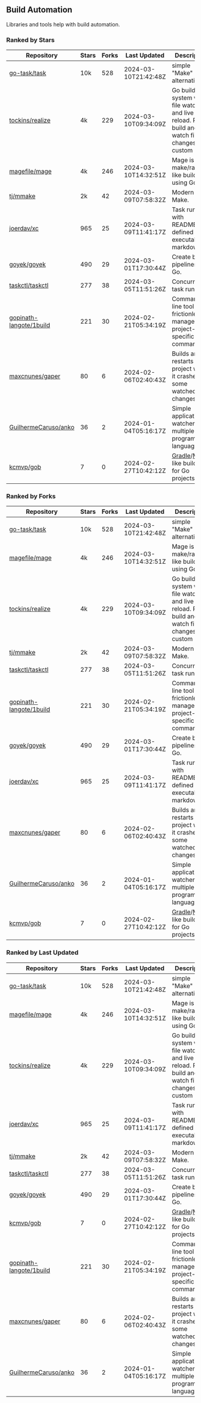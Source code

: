 ## Build Automation

Libraries and tools help with build automation.

### Ranked by Stars

| Repository | Stars | Forks | Last Updated | Description | 
|------------|-------|-------|--------------|-------------|
| [go-task/task](https://github.com/go-task/task) | 10k | 528 | 2024-03-10T21:42:48Z |  simple "Make" alternative. |
| [tockins/realize](https://github.com/tockins/realize) | 4k | 229 | 2024-03-10T09:34:09Z |  Go build a system with file watchers and live to reload. Run, build and watch file changes with custom paths. |
| [magefile/mage](https://github.com/magefile/mage) | 4k | 246 | 2024-03-10T14:32:51Z |  Mage is a make/rake-like build tool using Go. |
| [tj/mmake](https://github.com/tj/mmake) | 2k | 42 | 2024-03-09T07:58:32Z |  Modern Make. |
| [joerdav/xc](https://github.com/joerdav/xc) | 965 | 25 | 2024-03-09T11:41:17Z |  Task runner with README.md defined tasks, executable markdown. |
| [goyek/goyek](https://github.com/goyek/goyek) | 490 | 29 | 2024-03-01T17:30:44Z |  Create build pipelines in Go. |
| [taskctl/taskctl](https://github.com/taskctl/taskctl) | 277 | 38 | 2024-03-05T11:51:26Z |  Concurrent task runner. |
| [gopinath-langote/1build](https://github.com/gopinath-langote/1build) | 221 | 30 | 2024-02-21T05:34:19Z |  Command line tool to frictionlessly manage project-specific commands. |
| [maxcnunes/gaper](https://github.com/maxcnunes/gaper) | 80 | 6 | 2024-02-06T02:40:43Z |  Builds and restarts a Go project when it crashes or some watched file changes. |
| [GuilhermeCaruso/anko](https://github.com/GuilhermeCaruso/anko) | 36 | 2 | 2024-01-04T05:16:17Z |  Simple application watcher for multiple programming languages. |
| [kcmvp/gob](https://github.com/kcmvp/gob) | 7 | 0 | 2024-02-27T10:42:12Z |  [Gradle](https://docs.gradle.org/)/[Maven](https://maven.apache.org/) like build tool for Go projects. |

### Ranked by Forks

| Repository | Stars | Forks | Last Updated | Description | 
|------------|-------|-------|--------------|-------------|
| [go-task/task](https://github.com/go-task/task) | 10k | 528 | 2024-03-10T21:42:48Z |  simple "Make" alternative. |
| [magefile/mage](https://github.com/magefile/mage) | 4k | 246 | 2024-03-10T14:32:51Z |  Mage is a make/rake-like build tool using Go. |
| [tockins/realize](https://github.com/tockins/realize) | 4k | 229 | 2024-03-10T09:34:09Z |  Go build a system with file watchers and live to reload. Run, build and watch file changes with custom paths. |
| [tj/mmake](https://github.com/tj/mmake) | 2k | 42 | 2024-03-09T07:58:32Z |  Modern Make. |
| [taskctl/taskctl](https://github.com/taskctl/taskctl) | 277 | 38 | 2024-03-05T11:51:26Z |  Concurrent task runner. |
| [gopinath-langote/1build](https://github.com/gopinath-langote/1build) | 221 | 30 | 2024-02-21T05:34:19Z |  Command line tool to frictionlessly manage project-specific commands. |
| [goyek/goyek](https://github.com/goyek/goyek) | 490 | 29 | 2024-03-01T17:30:44Z |  Create build pipelines in Go. |
| [joerdav/xc](https://github.com/joerdav/xc) | 965 | 25 | 2024-03-09T11:41:17Z |  Task runner with README.md defined tasks, executable markdown. |
| [maxcnunes/gaper](https://github.com/maxcnunes/gaper) | 80 | 6 | 2024-02-06T02:40:43Z |  Builds and restarts a Go project when it crashes or some watched file changes. |
| [GuilhermeCaruso/anko](https://github.com/GuilhermeCaruso/anko) | 36 | 2 | 2024-01-04T05:16:17Z |  Simple application watcher for multiple programming languages. |
| [kcmvp/gob](https://github.com/kcmvp/gob) | 7 | 0 | 2024-02-27T10:42:12Z |  [Gradle](https://docs.gradle.org/)/[Maven](https://maven.apache.org/) like build tool for Go projects. |

### Ranked by Last Updated

| Repository | Stars | Forks | Last Updated | Description | 
|------------|-------|-------|--------------|-------------|
| [go-task/task](https://github.com/go-task/task) | 10k | 528 | 2024-03-10T21:42:48Z |  simple "Make" alternative. |
| [magefile/mage](https://github.com/magefile/mage) | 4k | 246 | 2024-03-10T14:32:51Z |  Mage is a make/rake-like build tool using Go. |
| [tockins/realize](https://github.com/tockins/realize) | 4k | 229 | 2024-03-10T09:34:09Z |  Go build a system with file watchers and live to reload. Run, build and watch file changes with custom paths. |
| [joerdav/xc](https://github.com/joerdav/xc) | 965 | 25 | 2024-03-09T11:41:17Z |  Task runner with README.md defined tasks, executable markdown. |
| [tj/mmake](https://github.com/tj/mmake) | 2k | 42 | 2024-03-09T07:58:32Z |  Modern Make. |
| [taskctl/taskctl](https://github.com/taskctl/taskctl) | 277 | 38 | 2024-03-05T11:51:26Z |  Concurrent task runner. |
| [goyek/goyek](https://github.com/goyek/goyek) | 490 | 29 | 2024-03-01T17:30:44Z |  Create build pipelines in Go. |
| [kcmvp/gob](https://github.com/kcmvp/gob) | 7 | 0 | 2024-02-27T10:42:12Z |  [Gradle](https://docs.gradle.org/)/[Maven](https://maven.apache.org/) like build tool for Go projects. |
| [gopinath-langote/1build](https://github.com/gopinath-langote/1build) | 221 | 30 | 2024-02-21T05:34:19Z |  Command line tool to frictionlessly manage project-specific commands. |
| [maxcnunes/gaper](https://github.com/maxcnunes/gaper) | 80 | 6 | 2024-02-06T02:40:43Z |  Builds and restarts a Go project when it crashes or some watched file changes. |
| [GuilhermeCaruso/anko](https://github.com/GuilhermeCaruso/anko) | 36 | 2 | 2024-01-04T05:16:17Z |  Simple application watcher for multiple programming languages. |

